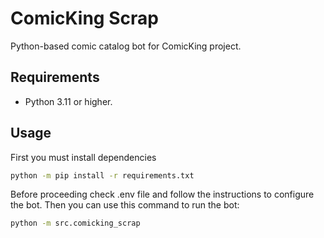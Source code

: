 # ComicKing Scrap

Python-based comic catalog bot for ComicKing project.

## Requirements

- Python 3.11 or higher.

## Usage

First you must install dependencies

```bash
python -m pip install -r requirements.txt
```

Before proceeding check .env file and follow the instructions to configure the bot. Then you can use this command to run the bot:

```bash
python -m src.comicking_scrap
```
